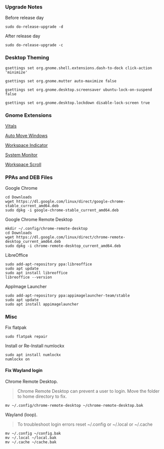 ### Upgrade Notes

Before release day
```
sudo do-release-upgrade -d
```

After release day
```
sudo do-release-upgrade -c
```

### Desktop Theming
```
gsettings set org.gnome.shell.extensions.dash-to-dock click-action 'minimize'
```
```
gsettings set org.gnome.mutter auto-maximize false
```
```
gsettings set org.gnome.desktop.screensaver ubuntu-lock-on-suspend false
```
```
gsettings set org.gnome.desktop.lockdown disable-lock-screen true
```

### Gnome Extensions

[Vitals](https://extensions.gnome.org/extension/1460/vitals/)

[Auto Move Windows](https://extensions.gnome.org/extension/16/auto-move-windows/)

[Workspace Indicator](https://extensions.gnome.org/extension/3968/improved-workspace-indicator/)

[System Monitor](https://extensions.gnome.org/extension/3010/system-monitor-next/)

[Workspace Scroll](https://extensions.gnome.org/extension/701/top-panel-workspace-scroll/)

### PPAs and DEB Files 

Google Chrome
```
cd Downloads
wget https://dl.google.com/linux/direct/google-chrome-stable_current_amd64.deb
sudo dpkg -i google-chrome-stable_current_amd64.deb
```

Google Chrome Remote Desktop
```
mkdir ~/.config/chrome-remote-desktop
cd Downloads
wget https://dl.google.com/linux/direct/chrome-remote-desktop_current_amd64.deb
sudo dpkg -i chrome-remote-desktop_current_amd64.deb
```

LibreOffice
```
sudo add-apt-repository ppa:libreoffice
sudo apt update
sudo apt install libreoffice
libreoffice --version
```

AppImage Launcher
```
sudo add-apt-repository ppa:appimagelauncher-team/stable
sudo apt update
sudo apt install appimagelauncher
```

### Misc

Fix flatpak
```
sudo flatpak repair
```

Install or Re-Install numlockx
```
sudo apt install numlockx
numlockx on
```

#### Fix Wayland login

Chrome Remote Desktop. 
> Chrome Remote Desktop can prevent a user to login.
> Move the folder to home directory to fix.
```
mv ~/.config/chrome-remote-desktop ~/chrome-remote-desktop.bak
```

Wayland (loop). 
> To troubleshoot login errors reset ~/.config or ~/.local or ~/.cache
```
mv ~/.config ~/config.bak
mv ~/.local ~/local.bak
mv ~/.cache ~/cache.bak
```
